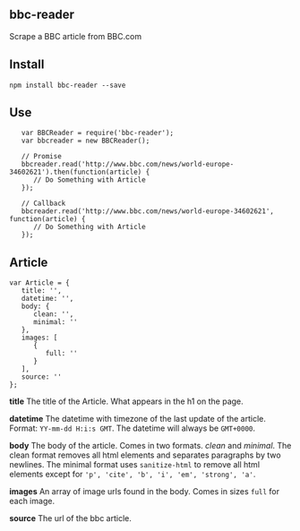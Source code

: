 bbc-reader
----------

Scrape a BBC article from BBC.com


## Install

```
npm install bbc-reader --save
```

## Use

```
   var BBCReader = require('bbc-reader');
   var bbcreader = new BBCReader();

   // Promise
   bbcreader.read('http://www.bbc.com/news/world-europe-34602621').then(function(article) {
      // Do Something with Article
   });

   // Callback
   bbcreader.read('http://www.bbc.com/news/world-europe-34602621', function(article) {
      // Do Something with Article
   });
```

## Article

```
var Article = {
   title: '',
   datetime: '',
   body: {
      clean: '',
      minimal: ''
   },
   images: [
      {
         full: ''
      }
   ],
   source: ''
};
```

**title**
The title of the Article. What appears in the h1 on the page.

**datetime**
The datetime with timezone of the last update of the article. Format: `YY-mm-dd H:i:s GMT`. The datetime will always be `GMT+0000`.

**body**
The body of the article. Comes in two formats. *clean* and *minimal*. The clean format removes all html elements and separates paragraphs by two newlines. The minimal format uses `sanitize-html` to remove all html elements except for `'p', 'cite', 'b', 'i', 'em', 'strong', 'a'`.

**images**
An array of image urls found in the body. Comes in sizes `full` for each image.

**source**
The url of the bbc article.